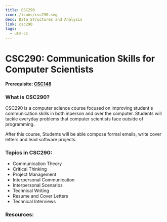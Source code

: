 ```yaml
---
title: CSC290
icon: /icons/csc290.svg
desc: Data Structures and Analysis
link: csc290
tags:
  - utm-cs
---
```


# CSC290: Communication Skills for Computer Scientists

#### Prerequisite: [CSC148](./csc148)

<grid-1-x-2 title="Fall 2019 Class Website" img-src="https://i.imgur.com/1APtR8j.png" link="https://www.cs.toronto.edu/~lczhang/290/" desc="All credits to Lisa Zhang" button="Check it out!"></grid-1-x-2>

<ExamText class-code="CSC290"></ExamText>

### What is CSC290?

CSC290 is a computer science course focused on improving student's communication
skills in both inperson and over the computer. Students will tackle everyday
problems that computer scientists face outside of programming.

After this course, Students will be able compose formal emails, write cover
letters and lead software projects.

### Topics in CSC290:

- Communication Theory
- Critical Thinking
- Project Management
- Interpersonal Communication
- Interpersonal Scenarios
- Technical Writing
- Resume and Cover Letters
- Technical Interviews

### Resources:

<grid-1-x-2 title="Improve your Interpersonal Skills with Google" :reversed="true" img-src="https://www.datocms-assets.com/7756/1579108013-interpersonal-skills-1.png?w=1000&q=70&auto=compress,format,enhance" link="https://learndigital.withgoogle.com/digitalgarage/course/effective-networking/lesson/194" desc="A quick video on developing interpersonal skills" button="Check it out!"></grid-1-x-2>

<!-- ### What courses are avaliable after CSC290:

<Accordion :data="['CSC301', 'CSC320', 'CSC324', 'CSC333', 'CSC338', 'CSC343', 'CSC347', 'CSC358', 'CSC363', 'CSC367', 'CSC369', 'CSC373', 'CSC384', 'CSC404', 'CSC422', 'CSC427', 'CSC448', 'CSC458', 'CSC469', 'CSC488', 'CSC490', 'CSC492', 'CSC493']"></Accordion> -->
